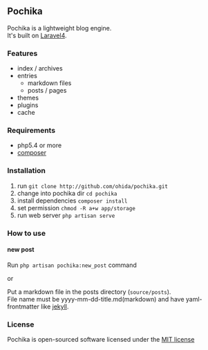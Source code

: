 ## Pochika

Pochika is a lightweight blog engine.  
It's built on [Laravel4](http://four.laravel.com/).

### Features

* index / archives
* entries
  * markdown files
  * posts / pages
* themes
* plugins
* cache

### Requirements

* php5.4 or more
* [composer](https://github.com/composer/composer)

### Installation

1. run `git clone http://github.com/ohida/pochika.git`
1. change into pochika dir `cd pochika`
1. install dependencies `composer install`
1. set permission `chmod -R a+w app/storage`
1. run web server `php artisan serve`

### How to use

#### new post
Run `php artisan pochika:new_post` command

or

Put a markdown file in the posts directory (`source/posts`).  
File name must be yyyy-mm-dd-title.md(markdown) and have yaml-frontmatter like [jekyll](http://jekyllrb.com/docs/frontmatter/).

### License

Pochika is open-sourced software licensed under the [MIT license](http://opensource.org/licenses/MIT)
